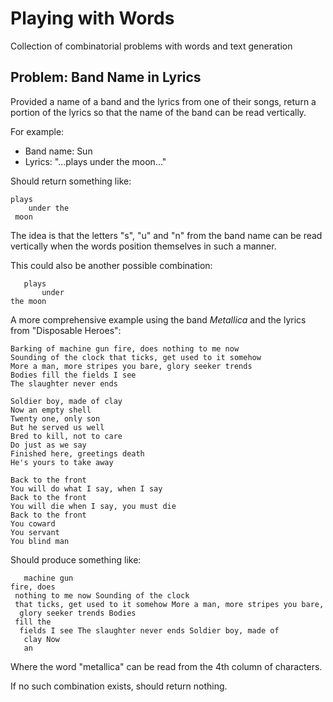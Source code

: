 # Playing with Words

Collection of combinatorial problems with words and text generation

## Problem: Band Name in Lyrics

Provided a name of a band and the lyrics from one of their songs, return a portion of the lyrics so that the name of the band can be read vertically.

For example:

*   Band name: Sun
*   Lyrics: "...plays under the moon..."

Should return something like:

```
plays
    under the
 moon
```

The idea is that the letters "s", "u" and "n" from the band name can be read vertically when the words position themselves in such a manner.

This could also be another possible combination:

```
   plays
       under
the moon
```

A more comprehensive example using the band _Metallica_ and the lyrics from "Disposable Heroes":

```
Barking of machine gun fire, does nothing to me now
Sounding of the clock that ticks, get used to it somehow
More a man, more stripes you bare, glory seeker trends
Bodies fill the fields I see
The slaughter never ends

Soldier boy, made of clay
Now an empty shell
Twenty one, only son
But he served us well
Bred to kill, not to care
Do just as we say
Finished here, greetings death
He's yours to take away

Back to the front
You will do what I say, when I say
Back to the front
You will die when I say, you must die
Back to the front
You coward
You servant
You blind man
```

Should produce something like:

```
   machine gun
fire, does
 nothing to me now Sounding of the clock
 that ticks, get used to it somehow More a man, more stripes you bare,
  glory seeker trends Bodies
 fill the
  fields I see The slaughter never ends Soldier boy, made of
   clay Now
   an
```

Where the word "metallica" can be read from the 4th column of characters.

If no such combination exists, should return nothing.
